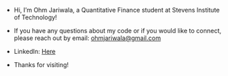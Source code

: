 - Hi, I’m Ohm Jariwala, a Quantitative Finance student at Stevens Institute of Technology!
  
- If you have any questions about my code or if you would like to connect, please reach out by email: ohmjariwala@gmail.com

- LinkedIn: [Here](https://www.linkedin.com/in/ohm-jariwala/)
- Thanks for visiting!
